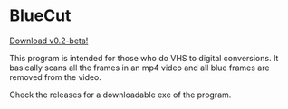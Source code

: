 # BlueCut

[Download v0.2-beta!](https://github.com/fzr76/BlueCut/releases/download/v0.2/BlueCut.v0.2.zip)

This program is intended for those who do VHS to digital conversions. It basically scans all the frames in an mp4 video and all blue frames are removed from the video.

Check the releases for a downloadable exe of the program.
